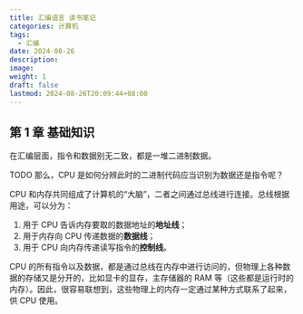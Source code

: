 ```yaml
---
title: 汇编语言 读书笔记
categories: 计算机
tags:
  - 汇编
date: 2024-08-26
description: 
image: 
weight: 1
draft: false
lastmod: 2024-08-26T20:09:44+08:00
---
```

## 第 1 章 基础知识

在汇编层面，指令和数据别无二致，都是一堆二进制数据。

TODO 那么，CPU 是如何分辨此时的二进制代码应当识别为数据还是指令呢？

CPU 和内存共同组成了计算机的“大脑”，二者之间通过总线进行连接。总线根据用途，可以分为：
1. 用于 CPU 告诉内存要取的数据地址的**地址线**；
2. 用于内存向 CPU 传递数据的**数据线**；
3. 用于 CPU 向内存传递读写指令的**控制线**。

CPU 的所有指令以及数据，都是通过总线在内存中进行访问的，但物理上各种数据的存储又是分开的，比如显卡的显存，主存储器的 RAM 等（这些都是运行时的内存）。因此，很容易联想到，这些物理上的内存一定通过某种方式联系了起来，供 CPU 使用。
